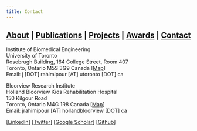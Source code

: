 ```yaml
---
title: Contact
---
```


## [About](index.md) | [Publications](publications.md) | [Projects](projects.md) | [Awards](awards.md) | [Contact](contact.md)

Institute of Biomedical Engineering<br />
University of Toronto<br />
Rosebrugh Building, 164 College Street, Room 407<br />
Toronto, Ontario M5S 3G9 Canada [[Map](https://share.here.com/p/s-Yz1idWlsZGluZztsYXQ9NDMuNjU5ODg7bG9uPS03OS4zOTMxNztuPTE2NCtDb2xsZWdlK1N0O25sYXQ9NDMuNjU5MzI7bmxvbj0tNzkuMzkyOTI7aD0zNTE1NTI)]<br />
Email: j [DOT] rahimipour [AT] utoronto [DOT] ca<br />

Bloorview Research Institute<br />
Holland Bloorview Kids Rehabilitation Hospital<br />
150 Kilgour Road<br />
Toronto, Ontario M4G 1R8 Canada [[Map](https://share.here.com/p/s-Yz1idWlsZGluZztsYXQ9NDMuNzE4NDE7bG9uPS03OS4zNzI5MjtuPTE1MCtLaWxnb3VyK1JkO25sYXQ9NDMuNzE3ODM7bmxvbj0tNzkuMzcyNjk7aD0zZTBhNTI)]<br />
Email: jrahimipour [AT] hollandbloorview [DOT] ca<br />

[[LinkedIn](https://www.linkedin.com/in/jranaraki)] [[Twitter](http://twitter.com/jranaraki)] [[Google Scholar](https://scholar.google.ca/citations?user=7m2iN10AAAAJ&hl=en)] [[Github](http://github.com/jranaraki)]
